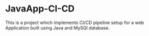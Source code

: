 # JavaApp-CI-CD

This is a project which implements CI/CD pipeline setup for a web Application built using Java and MySQl database.